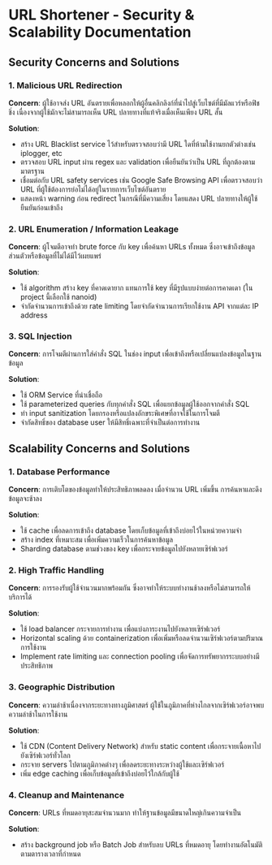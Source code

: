 # URL Shortener - Security & Scalability Documentation

## Security Concerns and Solutions

### 1. Malicious URL Redirection
**Concern**: ผู้ใช้อาจส่ง URL อันตรายเพื่อหลอกให้ผู้อื่นคลิกลิงก์ที่นำไปสู่เว็บไซต์ที่มีมัลแวร์หรือฟิชชิ่ง เนื่องจากผู้ใช้มักจะไม่สามารถเห็น URL ปลายทางที่แท้จริงเมื่อเห็นเพียง URL สั้น

**Solution**:
- สร้าง URL Blacklist service ไว้สำหรับตรวจสอบว่ามี URL ใดที่ห้ามใช้งานยกตัวต่างเช่น iplogger, etc
- ตรวจสอบ URL input ผ่าน regex และ validation เพื่อยืนยันว่าเป็น URL ที่ถูกต้องตามมาตรฐาน
- เชื่อมต่อกับ URL safety services เช่น Google Safe Browsing API เพื่อตรวจสอบว่า URL ที่ผู้ใช้ต้องการย่อไม่ได้อยู่ในรายการเว็บไซต์อันตราย
- แสดงหน้า warning ก่อน redirect ในกรณีที่มีความเสี่ยง โดยแสดง URL ปลายทางให้ผู้ใช้ยืนยันก่อนเข้าถึง

### 2. URL Enumeration / Information Leakage
**Concern**: ผู้โจมตีอาจทำ brute force กับ key เพื่อค้นหา URLs ทั้งหมด ซึ่งอาจเข้าถึงข้อมูลส่วนตัวหรือข้อมูลที่ไม่ได้มีไว้เผยแพร่

**Solution**:
- ใช้ algorithm สร้าง key ที่คาดเดายาก แทนการใช้ key ที่มีรูปแบบง่ายต่อการคาดเดา (ใน project นี้เลือกใช้ nanoid)
- จำกัดจำนวนการเข้าถึงด้วย rate limiting โดยจำกัดจำนวนการเรียกใช้งาน API จากแต่ละ IP address

### 3. SQL Injection
**Concern**: การโจมตีผ่านการใส่คำสั่ง SQL ในช่อง input เพื่อเข้าถึงหรือเปลี่ยนแปลงข้อมูลในฐานข้อมูล

**Solution**:
- ใช้ ORM Service ที่น่าเชื่อถือ
- ใช้ parameterized queries กับทุกคำสั่ง SQL เพื่อแยกข้อมูลผู้ใช้ออกจากคำสั่ง SQL
- ทำ input sanitization โดยกรองหรือแปลงอักขระพิเศษที่อาจใช้ในการโจมตี
- จำกัดสิทธิ์ของ database user ให้มีสิทธิ์เฉพาะที่จำเป็นต่อการทำงาน

## Scalability Concerns and Solutions

### 1. Database Performance
**Concern**: การเติบโตของข้อมูลทำให้ประสิทธิภาพลดลง เมื่อจำนวน URL เพิ่มขึ้น การค้นหาและดึงข้อมูลจะช้าลง

**Solution**:
- ใช้ cache เพื่อลดการเข้าถึง database โดยเก็บข้อมูลที่เข้าถึงบ่อยไว้ในหน่วยความจำ
- สร้าง index ที่เหมาะสม เพื่อเพิ่มความเร็วในการค้นหาข้อมูล
- Sharding database ตามช่วงของ key เพื่อกระจายข้อมูลไปยังหลายเซิร์ฟเวอร์

### 2. High Traffic Handling
**Concern**: การรองรับผู้ใช้จำนวนมากพร้อมกัน ซึ่งอาจทำให้ระบบทำงานช้าลงหรือไม่สามารถให้บริการได้

**Solution**:
- ใช้ load balancer กระจายการทำงาน เพื่อแบ่งภาระงานไปยังหลายเซิร์ฟเวอร์
- Horizontal scaling ด้วย containerization เพื่อเพิ่มหรือลดจำนวนเซิร์ฟเวอร์ตามปริมาณการใช้งาน
- Implement rate limiting และ connection pooling เพื่อจัดการทรัพยากรระบบอย่างมีประสิทธิภาพ

### 3. Geographic Distribution
**Concern**: ความล่าช้าเนื่องจากระยะทางทางภูมิศาสตร์ ผู้ใช้ในภูมิภาคที่ห่างไกลจากเซิร์ฟเวอร์อาจพบความล่าช้าในการใช้งาน

**Solution**:
- ใช้ CDN (Content Delivery Network) สำหรับ static content เพื่อกระจายเนื้อหาไปยังเซิร์ฟเวอร์ทั่วโลก
- กระจาย servers ไปตามภูมิภาคต่างๆ เพื่อลดระยะทางระหว่างผู้ใช้และเซิร์ฟเวอร์
- เพิ่ม edge caching เพื่อเก็บข้อมูลที่เข้าถึงบ่อยไว้ใกล้กับผู้ใช้

### 4. Cleanup and Maintenance
**Concern**: URLs ที่หมดอายุสะสมจำนวนมาก ทำให้ฐานข้อมูลมีขนาดใหญ่เกินความจำเป็น

**Solution**:
- สร้าง background job หรือ Batch Job สำหรับลบ URLs ที่หมดอายุ โดยทำงานอัตโนมัติตามตารางเวลาที่กำหนด